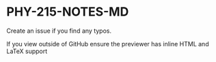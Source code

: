 # PHY-215-NOTES-MD

Create an issue if you find any typos.

If you view outside of GitHub ensure the previewer has inline HTML and LaTeX support
